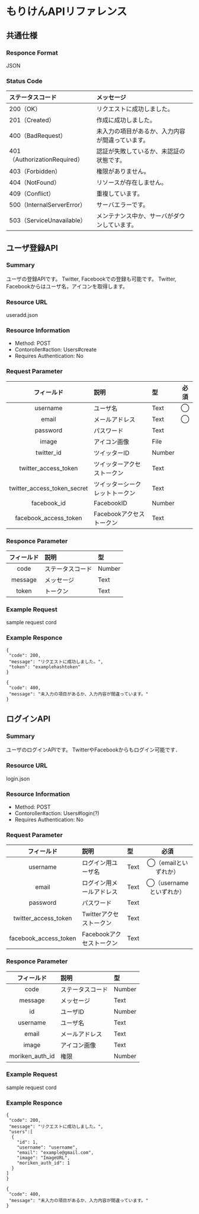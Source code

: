 # もりけんAPIリファレンス

## 共通仕様
### Responce Format
JSON

### Status Code

|ステータスコード|メッセージ|
|:------------|:---|
|200（OK）|リクエストに成功しました。|
|201（Created）|作成に成功しました。|
|400（BadRequest）|未入力の項目があるか、入力内容が間違っています。|
|401（AuthorizationRequired）|認証が失敗しているか、未認証の状態です。|
|403（Forbidden）|権限がありません。|
|404（NotFound）|リソースが存在しません。|
|409（Conflict）|重複しています。|
|500（InternalServerError）|サーバエラーです。|
|503（ServiceUnavailable）|メンテナンス中か、サーバがダウンしています。|


## ユーザ登録API

### Summary
ユーザの登録APIです。
Twitter, Facebookでの登録も可能です。
Twitter, Facebookからはユーザ名，アイコンを取得します。

### Resource URL
useradd.json

### Resource Information
- Method: POST	
- Contoroller#action: Users#create
- Requires Authentication: No

### Request Parameter

|フィールド|説明|型|必須|
|:------------:|:----------|:---|:----------:|
|username|ユーザ名|Text|◯|
|email|メールアドレス|Text|◯|
|password|パスワード|Text||
|image|アイコン画像|File||
|twitter_id|ツイッターID|Number||
|twitter_access_token|ツイッターアクセストークン|Text||
|twitter_access_token_secret|ツイッターシークレットトークン|Text||
|facebook_id|FacebookID|Number||
|facebook_access_token|Facebookアクセストークン|Text||

### Responce Parameter

|フィールド|説明|型|
|:------------:|:----------|:---|
|code|ステータスコード|Number|
|message|メッセージ|Text|
|token|トークン|Text


### Example Request
sample request cord

### Example Responce

```Text:Success
{
 "code": 200,
 "message": "リクエストに成功しました。",
 "token": "examplehashtoken"
}
```

```text:Failed
{
 "code": 400,
 "message": "未入力の項目があるか、入力内容が間違っています。"
}
```


## ログインAPI
### Summary
ユーザのログインAPIです。
TwitterやFacebookからもログイン可能です．

### Resource URL
login.json

### Resource Information
- Method: POST	
- Contoroller#action: Users#login(?)
- Requires Authentication: No

### Request Parameter

|フィールド|説明|型|必須|
|:------------:|:----------|:---|:----------:|
|username|ログイン用ユーザ名|Text|◯（emailといずれか）|
|email|ログイン用メールアドレス|Text|◯（usernameといずれか）|
|password|パスワード|Text||
|twitter_access_token|Twitterアクセストークン|Text||
|facebook_access_token|Facebookアクセストークン|Text||

### Responce Parameter

|フィールド|説明|型|
|:------------:|:----------|:---|
|code|ステータスコード|Number|
|message|メッセージ|Text|
|id|ユーザID|Number|
|username|ユーザ名|Text|
|email|メールアドレス|Text|
|image|アイコン画像|Text|
|moriken_auth_id|権限|Number|


### Example Request
sample request cord

### Example Responce

```text:Success
{
 "code": 200,
 "message": "リクエストに成功しました。",
 "users":[
  {
	"id": 1,
	"username": "username",
	"email": "example@gmail.com",
	"image": "ImageURL",
	"moriken_auth_id": 1
  } 
]
}
```

```text:Failed
{
 "code": 400,
 "message": "未入力の項目があるか、入力内容が間違っています。"
}
```
